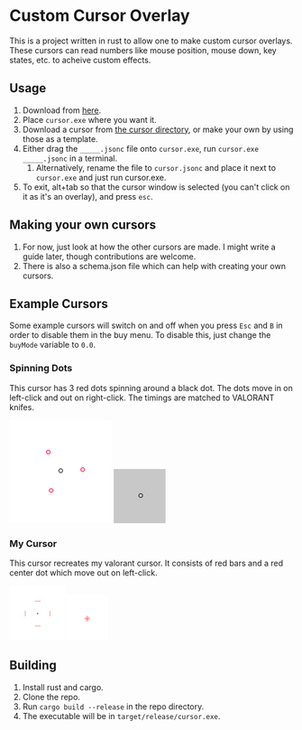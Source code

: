 # Custom Cursor Overlay

This is a project written in rust to allow one to make custom cursor overlays. These cursors can read numbers like mouse position, mouse down, key states, etc. to acheive custom effects.

## Usage

1. Download from [here](https://github.com/ramonGonzEdu/customCursorOverlay/releases/latest).
2. Place `cursor.exe` where you want it.
3. Download a cursor from [the cursor directory](https://github.com/ramonGonzEdu/customCursorOverlay/tree/main/cursors), or make your own by using those as a template.
4. Either drag the `_____.jsonc` file onto `cursor.exe`, run `cursor.exe _____.jsonc` in a terminal.
   1. Alternatively, rename the file to `cursor.jsonc` and place it next to `cursor.exe` and just run cursor.exe.
5. To exit, alt+tab so that the cursor window is selected (you can't click on it as it's an overlay), and press `esc`.

## Making your own cursors

1. For now, just look at how the other cursors are made. I might write a guide later, though contributions are welcome.
2. There is also a schema.json file which can help with creating your own cursors.

## Example Cursors

Some example cursors will switch on and off when you press `Esc` and `B` in order to disable them in the buy menu. To disable this, just change the `buyMode` variable to `0.0`.

### Spinning Dots

This cursor has 3 red dots spinning around a black dot. The dots move in on left-click and out on right-click. The timings are matched to VALORANT knifes.

![Game Mode](./images/SpinDotsGame.png)
![Buy Menu](./images/SpinDotsBuyMenu.png)

### My Cursor

This cursor recreates my valorant cursor. It consists of red bars and a red center dot which move out on left-click.

![Open](./images/myCursorOpen.png)
![Closed](./images/myCursorClosed.png)

## Building

1. Install rust and cargo.
2. Clone the repo.
3. Run `cargo build --release` in the repo directory.
4. The executable will be in `target/release/cursor.exe`.
